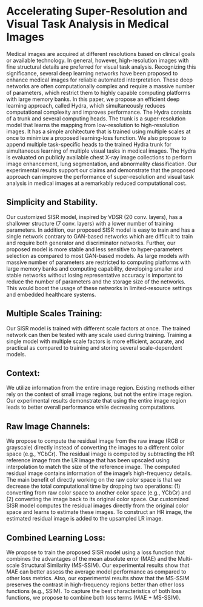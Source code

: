# Accelerating Super-Resolution and Visual Task Analysis in Medical Images

Medical images are acquired at different resolutions based on clinical goals or available technology. In general, however, high-resolution images with fine structural details are preferred for visual task analysis. Recognizing this significance, several deep learning networks have been proposed to enhance medical images for reliable automated interpretation. These deep networks are often computationally complex and require a massive number of parameters, which restrict them to highly capable computing platforms with large memory banks. In this paper, we propose an efficient deep learning approach, called Hydra, which simultaneously reduces computational complexity and improves performance. The Hydra consists of a trunk and several computing heads. The trunk is a super-resolution model that learns the mapping from low-resolution to high-resolution images. It has a simple architecture that is trained using multiple scales at once to minimize a proposed learning-loss function. We also propose to append multiple task-specific heads to the trained Hydra trunk for simultaneous learning of multiple visual tasks in medical images. The Hydra is evaluated on publicly available chest X-ray image collections to perform image enhancement, lung segmentation, and abnormality classification. Our experimental results support our claims and demonstrate that the proposed approach can improve the performance of super-resolution and visual task analysis in medical images at a remarkably reduced computational cost.

## Simplicity and Stability. 

Our customized SISR model, inspired by VDSR (20 conv. layers), has a shallower structure (7 conv. layers) with a lower number of training parameters. In addition, our proposed SISR model is easy to train and has a single network contrary to GAN-based networks which are difficult to train and require both generator and discriminator networks. Further, our proposed model is more stable and less sensitive to hyper-parameters selection as compared to most GAN-based models. As large models with massive number of parameters are restricted to computing platforms with large memory banks and computing capability, developing smaller and stable networks without losing representative accuracy is important to reduce the number of parameters and the storage size of the networks. This would boost the usage of these networks in limited-resource settings and embedded healthcare systems.

## Multiple Scales Training: 

Our SISR model is trained with different scale factors at once. The trained network can then be tested with any scale used during training. Training a single model with multiple scale factors is more efficient, accurate, and practical as compared to training and storing several scale-dependent models.

## Context: 

We utilize information from the entire image region. Existing methods either rely on the context of small image regions, but not the entire image region. Our experimental results demonstrate that using the entire image region leads to better overall performance while decreasing computations.

## Raw Image Channels: 

We propose to compute the residual image from the raw image (RGB or grayscale) directly instead of converting the images to a different color space (e.g., YCbCr). The residual image is computed by subtracting the HR reference image from the LR image that has been upscaled using interpolation to match the size of the reference image. The computed residual image contains information of the image’s high-frequency details. The main benefit of directly working on the raw color space is that we decrease the total computational time by dropping two operations: (1) converting from raw color space to another color space (e.g., YCbCr) and (2) converting the image back to its original color space. Our customized SISR model computes the residual images directly from the original color space and learns to estimate these images. To construct an HR image, the estimated residual image is added to the upsampled LR image.

## Combined Learning Loss: 

We propose to train the proposed SISR model using a loss function that combines the advantages of the mean absolute error (MAE) and the Multi-scale Structural Similarity (MS-SSIM). Our experimental results show that MAE can better assess the average model performance as compared to other loss metrics. Also, our experimental results show that
the MS-SSIM preserves the contrast in high-frequency regions better than other loss functions (e.g., SSIM). To capture the best characteristics of both loss functions, we propose to combine both loss terms (MAE + MS-SSIM).

